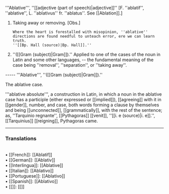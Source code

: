 '''Ablative''', ''[[adjective (part of speech)|adjective]]'' [F. ''ablatif'', ''ablative'', L. ''ablativus'' fr. ''ablatus''. See [[Ablation]].]

<ol>
<li>Taking away or removing. [Obs.]

<code>Where the heart is forestalled with misopinion, ''ablative'' directions are found needful to unteach error, ere we can learn truth. ''[[Bp. Hall (source)|Bp. Hall]].''</code>

<li> ''([[Gram (subject)|Gram]]).'' Applied to one of the cases of the noun in Latin and some other languages, -- the fundamental meaning of the case being ''removal'', ''separation'', or ''taking away''.
</ol>
-----
'''Ablative''', ''([[Gram (subject)|Gram]]).''

The ablative case.

'''ablative absolute''', a construction in Latin, in which a noun in the ablative case has a participle (either expressed or [[implied]]), [[agreeing]] with it in [[gender]], number, and case, both words forming a clause by themselves and being [[unconnected]], [[grammatically]], with the rest of the sentence; as, ''Tarquinio regnante'', [[Pythagoras]] [[venit]], ''[[i. e (source)|i. e]].'', [[Tarquinius]] [[reigning]], Pythagoras came.

<HR> <P> <H3>Translations</H3><BR>• [[French]]: [[Ablatif]]<BR>• [[German]]: [[Ablativ]]<BR>• [[Interlingua]]: [[Ablative]]<BR>• [[Italian]]: [[Ablativo]]<BR>• [[Portuguese]]: [[Ablativo]]<BR>• [[Spanish]]: [[Ablativo]]<BR>• [[]]: [[]]